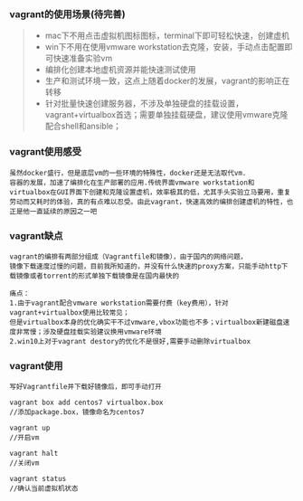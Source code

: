 ### vagrant的使用场景(待完善)  

>* mac下不用点击虚拟机图标图标，terminal下即可轻松快速，创建虚机
>* win下不用在使用vmware workstation去克隆，安装，手动点击配置即可快速准备实验vm
>* 编排化创建本地虚机资源并能快速测试使用
>* 生产和测试环境一致，这点上随着docker的发展，vagrant的影响正在转移
>* 针对批量快速创建服务器，不涉及单独硬盘的挂载设置，vagrant+virtualbox首选；需要单独挂载硬盘，建议使用vmware克隆配合shell和ansible；  


### vagrant使用感受  
```
虽然docker盛行，但是底层vm的一些环境的特殊性，docker还是无法取代vm.
容器的发展，加速了编排化在生产部署的应用.传统界面vmware workstation和virtualbox在GUI界面下创建和克隆设置虚机，效率极其的低，尤其手头实验立马要用，重复劳动而又耗时的体验，真的有点难以忍受。由此vagrant，快速高效的编排创建虚机的特性，也正是他一直延续的原因之一吧
```


### vagrant缺点  
```
vagrant的编排有两部分组成（Vagrantfile和镜像），由于国内的网络问题，
镜像下载速度过慢的问题，目前我所知道的，并没有什么快速的proxy方案，只能手动http下载镜像或者torrent的形式单独下载镜像是在国内最快的  

痛点：
1.由于vagrant配合vmware workstation需要付费（key费用），针对vagrant+virtualbox使用比较常见；  
但是virtualbox本身的优化确实干不过vmware,vbox功能也不多；virtualbox新建磁盘速度非常慢；涉及硬盘挂载实验建议换用vmware环境  
2.win10上对于vagrant destory的优化不是很好,需要手动删除virtualbox  
```

### vagrant使用
```
写好Vagrantfile并下载好镜像后，即可手动打开

vagrant box add centos7 virtualbox.box 
//添加package.box，镜像命名为centos7

vagrant up
//开启vm

vagrant halt 
//关闭vm

vagrant status 
//确认当前虚拟机状态
```
